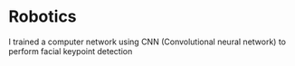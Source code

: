 # Robotics
I trained a computer network using CNN (Convolutional neural network) to perform facial keypoint detection

